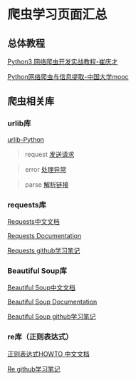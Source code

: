 # 爬虫学习页面汇总

## 总体教程

[Python3 网络爬虫开发实战教程-崔庆才](https://cuiqingcai.com/5052.html)

[Python网络爬虫与信息提取-中国大学mooc](https://www.icourse163.org/learn/BIT-1001870001?tid=1461946455#/learn/content)

## 爬虫相关库

### urlib库

[urlib-Python](https://docs.python.org/3/library/urllib.html)

>request
[发送请求](https://cuiqingcai.com/5500.html)

>error
[处理异常](https://cuiqingcai.com/5505.html)

>parse
[解析链接](https://cuiqingcai.com/5508.html)


### requests库

[Requests中文文档](https://2.python-requests.org/zh_CN/latest/user/quickstart.html)

[Requests Documentation](https://requests.readthedocs.io/_/downloads/en/master/pdf/)

[Requests github学习笔记](https://github.com/penny-glo/pythonstudy-records/blob/main/study%20web%20crawler/request-mooc.md)


### Beautiful Soup库

[Beautiful Soup中文文档](https://beautifulsoup.readthedocs.io/zh_CN/v4.4.0/)

[Beautiful Soup Documentation](https://readthedocs.org/projects/beautiful-soup-4/downloads/pdf/latest/)

[Beautiful Soup github学习笔记](https://github.com/penny-glo/pythonstudy-records/blob/main/study%20web%20crawler/BeautifulSoup-mooc.md)


### re库（正则表达式）

[正则表达式HOWTO 中文文档](https://docs.python.org/zh-cn/3/howto/regex.html#regex-howto)

[Re github学习笔记](https://github.com/penny-glo/pythonstudy-records/blob/main/study%20web%20crawler/re-mooc.md)
